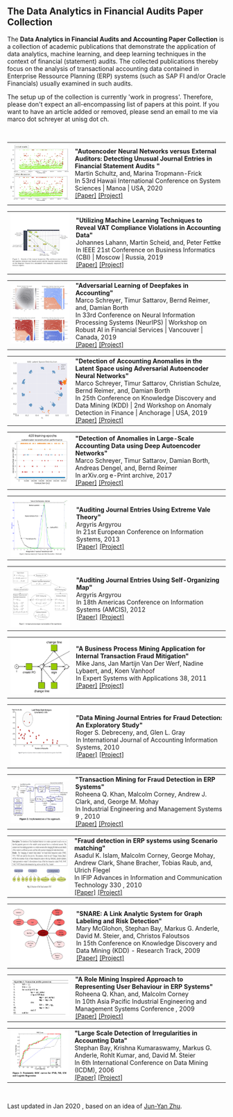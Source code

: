 ## The Data Analytics in Financial Audits Paper Collection

The **Data Analytics in Financial Audits and Accounting Paper Collection** is a collection of academic publications that demonstrate the application of data analytics, machine learning, and deep learning techniques in the context of financial (statement) audits. The collected publications thereby focus on the analysis of transactional accounting data contained in Enterprise Ressource Planning (ERP) systems (such as SAP FI and/or Oracle Financials) usually examined in such audits. 

The setup up of the collection is currently 'work in progress'. Therefore, please don't expect an all-encompassing list of papers at this point.  If you want to have an article added or removed, please send an email to me via marco dot schreyer at unisg dot ch.

<br>

<table> <tbody> <tr> <td align="left" width=250>
<a href="-"><img src="teasers/Schultz2020.png"/></a></td>
<td align="left" width=550><b>"Autoencoder Neural Networks versus External Auditors: Detecting Unusual Journal Entries in Financial Statement Audits "</b><br>
Martin Schultz, 
and,  Marina Tropmann-Frick<br>
In 53rd Hawaii International Conference on System Sciences | Manoa | USA, 2020<br>
<a href="https://scholarspace.manoa.hawaii.edu/bitstream/10125/64408/0536.pdf">[Paper]</a> 
<a href="-">[Project]</a>
</td></tr></tbody></table>


<table> <tbody> <tr> <td align="left" width=250>
<a href="https://www.dfki.de/en/web/research/projects-and-publications/projects/project/spotted/"><img src="teasers/Lahann2019.png"/></a></td>
<td align="left" width=550><b>"Utilizing Machine Learning Techniques to Reveal VAT Compliance Violations in Accounting Data"</b><br>
Johannes Lahann, 
Martin Scheid, 
and, Peter Fettke<br>
In IEEE 21st Conference on Business Informatics (CBI) | Moscow | Russia, 2019<br>
<a href="https://ieeexplore.ieee.org/document/8808015">[Paper]</a> 
<a href="https://www.dfki.de/en/web/research/projects-and-publications/projects/project/spotted/">[Project]</a>
</td></tr></tbody></table>


<table> <tbody> <tr> <td align="left" width=250>
<a href="-"><img src="teasers/Schreyer2019b.png"/></a></td>
<td align="left" width=550><b>"Adversarial Learning of Deepfakes in Accounting"</b><br>
Marco Schreyer, 
 Timur Sattarov, 
 Bernd Reimer, 
and,  Damian Borth<br>
In 33rd Conference on Neural Information Processing Systems (NeurIPS) | Workshop on Robust AI in Financial Services | Vancouver | Canada, 2019<br>
<a href="https://arxiv.org/abs/1910.03810">[Paper]</a> 
<a href="-">[Project]</a>
</td></tr></tbody></table>


<table> <tbody> <tr> <td align="left" width=250>
<a href="https://github.com/GitiHubi/deepAD"><img src="teasers/Schreyer2019a.png"/></a></td>
<td align="left" width=550><b>"Detection of Accounting Anomalies in the Latent Space using Adversarial Autoencoder Neural Networks"</b><br>
Marco Schreyer, 
 Timur Sattarov, 
 Christian Schulze, 
 Bernd Reimer, 
and,  Damian Borth<br>
In 25th Conference on Knowledge Discovery and Data Mining (KDD) | 2nd Workshop on Anomaly Detection in Finance | Anchorage | USA, 2019<br>
<a href="https://arxiv.org/pdf/1908.00734">[Paper]</a> 
<a href="https://github.com/GitiHubi/deepAD">[Project]</a>
</td></tr></tbody></table>


<table> <tbody> <tr> <td align="left" width=250>
<a href="https://github.com/GitiHubi/deepAI"><img src="teasers/Schreyer2017.png"/></a></td>
<td align="left" width=550><b>"Detection of Anomalies in Large-Scale Accounting Data using Deep Autoencoder Networks"</b><br>
Marco Schreyer, 
 Timur Sattarov, 
 Damian Borth, 
 Andreas Dengel, 
and,  Bernd Reimer<br>
In arXiv.org e-Print archive, 2017<br>
<a href="https://arxiv.org/pdf/1709.05254">[Paper]</a> 
<a href="https://github.com/GitiHubi/deepAI">[Project]</a>
</td></tr></tbody></table>


<table> <tbody> <tr> <td align="left" width=250>
<a href="-"><img src="teasers/Argyrou2013.png"/></a></td>
<td align="left" width=550><b>"Auditing Journal Entries Using Extreme Vale Theory"</b><br>
Argyris Argyrou<br>
In 21st European Conference on Information Systems, 2013<br>
<a href="https://pdfs.semanticscholar.org/191d/09d88c0013fbd5d3cf6f608bc3a4363b38db.pdf">[Paper]</a> 
<a href="-">[Project]</a>
</td></tr></tbody></table>


<table> <tbody> <tr> <td align="left" width=250>
<a href="-"><img src="teasers/Argyrou2012.png"/></a></td>
<td align="left" width=550><b>"Auditing Journal Entries Using Self-Organizing Map"</b><br>
Argyris Argyrou<br>
In 18th Americas Conference on Information Systems (AMCIS), 2012<br>
<a href="https://pdfs.semanticscholar.org/898c/d58614cdadd5e6e2507cad79e8e37c6ba5e5.pdf">[Paper]</a> 
<a href="-">[Project]</a>
</td></tr></tbody></table>


<table> <tbody> <tr> <td align="left" width=250>
<a href="-"><img src="teasers/Jans2011.png"/></a></td>
<td align="left" width=550><b>"A Business Process Mining Application for Internal Transaction Fraud Mitigation"</b><br>
Mike Jans, 
 Jan Martijn Van Der Werf, 
 Nadine Lybaert, 
and,  Koen Vanhoof<br>
In Expert Systems with Applications 38, 2011<br>
<a href="http://isiarticles.com/bundles/Article/pre/pdf/9350.pdf">[Paper]</a> 
<a href="-">[Project]</a>
</td></tr></tbody></table>


<table> <tbody> <tr> <td align="left" width=250>
<a href="-"><img src="teasers/Debreceny2010.png"/></a></td>
<td align="left" width=550><b>"Data Mining Journal Entries for Fraud Detection: An Exploratory Study"</b><br>
Roger S. Debreceny, 
and,  Glen L. Gray <br>
In International Journal of Accounting Information Systems, 2010<br>
<a href="https://www.sciencedirect.com/science/article/pii/S1467089510000540">[Paper]</a> 
<a href="-">[Project]</a>
</td></tr></tbody></table>


<table> <tbody> <tr> <td align="left" width=250>
<a href="-"><img src="teasers/Khan2010.png"/></a></td>
<td align="left" width=550><b>"Transaction Mining for Fraud Detection in ERP Systems"</b><br>
Roheena Q. Khan, 
 Malcolm Corney, 
 Andrew J. Clark, 
and,  George M. Mohay <br>
In Industrial Engineering and Management Systems 9 , 2010<br>
<a href="https://pdfs.semanticscholar.org/7718/5ac9267f211981dd484452c14d9042804b80.pdf">[Paper]</a> 
<a href="-">[Project]</a>
</td></tr></tbody></table>


<table> <tbody> <tr> <td align="left" width=250>
<a href="-"><img src="teasers/Islam2010.png"/></a></td>
<td align="left" width=550><b>"Fraud detection in ERP systems using Scenario matching"</b><br>
Asadul K. Islam, 
 Malcolm Corney, 
 George Mohay, 
 Andrew Clark, 
 Shane Bracher, 
 Tobias Raub, 
and,  Ulrich Flegel <br>
In IFIP Advances in Information and Communication Technology 330 , 2010<br>
<a href="https://hal.inria.fr/hal-01054523/PDF/10-Paper-177-Fraud_Detection_in_ERP_Systems_using_Scenario_Matching-Asadul_Khandoker_Islam.pdf">[Paper]</a> 
<a href="-">[Project]</a>
</td></tr></tbody></table>


<table> <tbody> <tr> <td align="left" width=250>
<a href="-"><img src="teasers/McGlohon2009.png"/></a></td>
<td align="left" width=550><b>"SNARE: A Link Analytic System for Graph Labeling and Risk Detection"</b><br>
Mary McGlohon, 
 Stephan Bay, 
 Markus G. Anderle, 
 David M. Steier, 
and,  Christos Faloutsos<br>
In 15th Conference on Knowledge Discovery and Data Mining (KDD) - Research Track, 2009<br>
<a href="https://www.cs.cmu.edu/afs/cs.cmu.edu/Web/People/mmcgloho/pubs/snare.pdf">[Paper]</a> 
<a href="-">[Project]</a>
</td></tr></tbody></table>


<table> <tbody> <tr> <td align="left" width=250>
<a href="-"><img src="teasers/Khan2009.png"/></a></td>
<td align="left" width=550><b>"A Role Mining Inspired Approach to Representing User Behaviour in ERP Systems"</b><br>
Roheena Q. Khan, 
and,  Malcolm Corney <br>
In 10th Asia Pacific Industrial Engineering and Management Systems Conference , 2009<br>
<a href="http://citeseerx.ist.psu.edu/viewdoc/download?doi=10.1.1.616.6828&rep=rep1&type=pdf">[Paper]</a> 
<a href="-">[Project]</a>
</td></tr></tbody></table>


<table> <tbody> <tr> <td align="left" width=250>
<a href="-"><img src="teasers/Bay2009.png"/></a></td>
<td align="left" width=550><b>"Large Scale Detection of Irregularities in Accounting Data"</b><br>
Stephan Bay, 
 Krishna Kumaraswamy, 
 Markus G. Anderle, 
 Rohlt Kumar, 
and,  David M. Steier <br>
In 6th International Conference on Data Mining (ICDM), 2006<br>
<a href="http://citeseerx.ist.psu.edu/viewdoc/download?doi=10.1.1.83.2039&rep=rep1&type=pdf">[Paper]</a> 
<a href="-">[Project]</a>
</td></tr></tbody></table>



<br>

Last updated in Jan 2020 , based on an idea of [Jun-Yan Zhu](http://www.eecs.berkeley.edu/~junyanz/).
<br>

